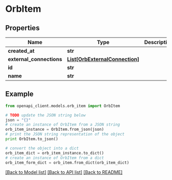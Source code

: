 # OrbItem


## Properties
Name | Type | Description | Notes
------------ | ------------- | ------------- | -------------
**created_at** | **str** |  | [optional] 
**external_connections** | [**List[OrbExternalConnection]**](OrbExternalConnection.md) |  | [optional] 
**id** | **str** |  | [optional] 
**name** | **str** |  | [optional] 

## Example

```python
from openapi_client.models.orb_item import OrbItem

# TODO update the JSON string below
json = "{}"
# create an instance of OrbItem from a JSON string
orb_item_instance = OrbItem.from_json(json)
# print the JSON string representation of the object
print OrbItem.to_json()

# convert the object into a dict
orb_item_dict = orb_item_instance.to_dict()
# create an instance of OrbItem from a dict
orb_item_form_dict = orb_item.from_dict(orb_item_dict)
```
[[Back to Model list]](../README.md#documentation-for-models) [[Back to API list]](../README.md#documentation-for-api-endpoints) [[Back to README]](../README.md)


